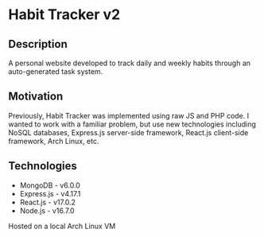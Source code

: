 # Habit Tracker v2

## Description
A personal website developed to track daily and weekly habits through an auto-generated task system. 

## Motivation
Previously, Habit Tracker was implemented using raw JS and PHP code. I wanted to work with a familiar problem, but use new technologies including NoSQL databases, Express.js server-side framework, React.js client-side framework, Arch Linux, etc. 

## Technologies
* MongoDB       - v6.0.0
* Express.js    - v4.17.1
* React.js      - v17.0.2
* Node.js       - v16.7.0

Hosted on a local Arch Linux VM